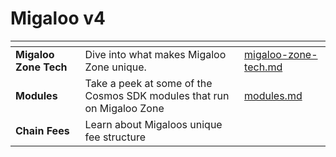 # Migaloo v4

<table data-view="cards"><thead><tr><th></th><th></th><th data-hidden data-card-target data-type="content-ref"></th></tr></thead><tbody><tr><td><strong>Migaloo Zone Tech</strong></td><td>Dive into what makes Migaloo Zone unique.</td><td><a href="migaloo-zone-tech.md">migaloo-zone-tech.md</a></td></tr><tr><td><strong>Modules</strong></td><td>Take a peek at some of the Cosmos SDK modules that run on Migaloo Zone</td><td><a href="modules.md">modules.md</a></td></tr><tr><td><strong>Chain Fees</strong></td><td>Learn about Migaloos unique fee structure</td><td></td></tr></tbody></table>

